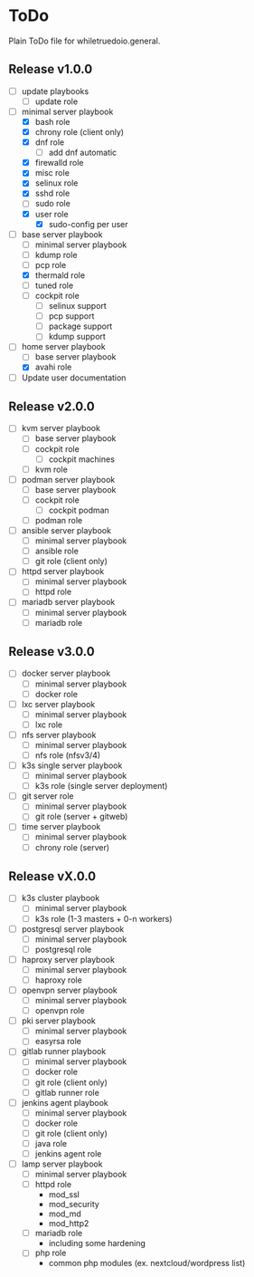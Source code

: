 # ToDo

Plain ToDo file for whiletruedoio.general.

## Release v1.0.0

- [ ] update playbooks
  - [ ] update role

- [ ] minimal server playbook
  - [x] bash role
  - [x] chrony role (client only)
  - [x] dnf role
    - [ ] add dnf automatic
  - [x] firewalld role
  - [x] misc role
  - [x] selinux role
  - [x] sshd role
  - [ ] sudo role
  - [x] user role
    - [x] sudo-config per user

- [ ] base server playbook
  - [ ] minimal server playbook
  - [ ] kdump role
  - [ ] pcp role
  - [x] thermald role
  - [ ] tuned role
  - [ ] cockpit role
    - [ ] selinux support
    - [ ] pcp support
    - [ ] package support
    - [ ] kdump support

- [ ] home server playbook
  - [ ] base server playbook
  - [x] avahi role

- [ ] Update user documentation

## Release v2.0.0

- [ ] kvm server playbook
  - [ ] base server playbook
  - [ ] cockpit role
    - [ ] cockpit machines
  - [ ] kvm role

- [ ] podman server playbook
  - [ ] base server playbook
  - [ ] cockpit role
    - [ ] cockpit podman
  - [ ] podman role

- [ ] ansible server playbook
  - [ ] minimal server playbook
  - [ ] ansible role
  - [ ] git role (client only)

- [ ] httpd server playbook
  - [ ] minimal server playbook
  - [ ] httpd role

- [ ] mariadb server playbook
  - [ ] minimal server playbook
  - [ ] mariadb role

## Release v3.0.0

- [ ] docker server playbook
  - [ ] minimal server playbook
  - [ ] docker role

- [ ] lxc server playbook
  - [ ] minimal server playbook
  - [ ] lxc role

- [ ] nfs server playbook
  - [ ] minimal server playbook
  - [ ] nfs role (nfsv3/4)

- [ ] k3s single server playbook
  - [ ] minimal server playbook
  - [ ] k3s role (single server deployment)

- [ ] git server role
  - [ ] minimal server playbook
  - [ ] git role (server + gitweb)

- [ ] time server playbook
  - [ ] minimal server playbook
  - [ ] chrony role (server)

## Release vX.0.0

- [ ] k3s cluster playbook
  - [ ] minimal server playbook
  - [ ] k3s role (1-3 masters + 0-n workers)

- [ ] postgresql server playbook
  - [ ] minimal server playbook
  - [ ] postgresql role

- [ ] haproxy server playbook
  - [ ] minimal server playbook
  - [ ] haproxy role

- [ ] openvpn server playbook
  - [ ] minimal server playbook
  - [ ] openvpn role

- [ ] pki server playbook
  - [ ] minimal server playbook
  - [ ] easyrsa role

- [ ] gitlab runner playbook
  - [ ] minimal server playbook
  - [ ] docker role
  - [ ] git role (client only)
  - [ ] gitlab runner role

- [ ] jenkins agent playbook
  - [ ] minimal server playbook
  - [ ] docker role
  - [ ] git role (client only)
  - [ ] java role
  - [ ] jenkins agent role

- [ ] lamp server playbook
  - [ ] minimal server playbook
  - [ ] httpd role
    - mod_ssl
    - mod_security
    - mod_md
    - mod_http2
  - [ ] mariadb role
    - including some hardening
  - [ ] php role
    - common php modules (ex. nextcloud/wordpress list)
